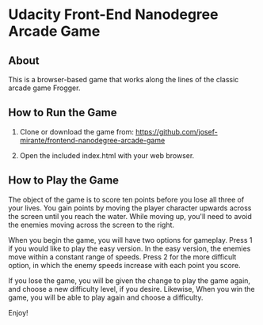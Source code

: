 <h1>Udacity Front-End Nanodegree Arcade Game</h1>


<h2>About</h2>

This is a browser-based game that works along the lines of the classic arcade
game Frogger.


<h2>How to Run the Game</h2>

1) Clone or download the game from:
	https://github.com/josef-mirante/frontend-nanodegree-arcade-game

2) Open the included index.html with your web browser.


<h2>How to Play the Game</h2>

The object of the game is to score ten points before you lose all three of
your lives.  You gain points by moving the player character upwards across the
screen until you reach the water.  While moving up, you'll need to avoid
the enemies moving across the screen to the right.

When you begin the game, you will have two options for gameplay.  Press 1 if
you would like to play the easy version.  In the easy version, the enemies move
within a constant range of speeds. Press 2 for the more difficult option,
in which the enemy speeds increase with each point you score.

If you lose the game, you will be given the change to play the game again, and
choose a new difficulty level, if you desire.  Likewise, When you win the game,
you will be able to play again and choose a difficulty.

Enjoy!